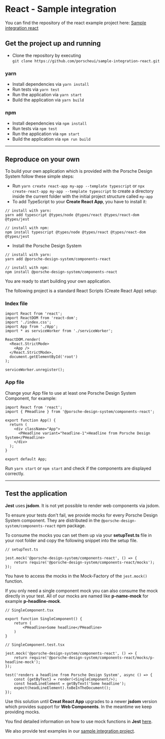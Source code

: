 # React - Sample integration

You can find the repository of the react example project here: [Sample integration react](https://github.com/porscheui/sample-integration-react.git)

## Get the project up and running
* Clone the repository by executing <br>
`git clone https://github.com/porscheui/sample-integration-react.git`

### yarn
* Install dependencies via `yarn install`
* Run tests via `yarn test`
* Run the application via `yarn start`
* Build the application via `yarn build`

### npm
* Install dependencies via `npm install`
* Run tests via `npm test`
* Run the application via `npm start`
* Build the application via `npm run build`

---

## Reproduce on your own
To build your own application which is provided with the Porsche Design System follow these simple steps:

* Run `yarn create react-app my-app --template typescript` or `npx create-react-app my-app --template typescript` to create a directory inside the current 
folder with the initial project structure called `my-app` 
* To add TypeScript to your **Create React App**, you have to install it:
```
// install with yarn:
yarn add typescript @types/node @types/react @types/react-dom @types/jest

// install with npm:
npm install typescript @types/node @types/react @types/react-dom @types/jest
```
* Install the Porsche Design System  

``` 
// install with yarn:
yarn add @porsche-design-system/components-react

// install with npm:
npm install @porsche-design-system/components-react
```

You are ready to start building your own application.

The following project is a standard React Scripts (Create React App) setup:

### Index file
``` 
import React from 'react';
import ReactDOM from 'react-dom';
import './index.css';
import App from './App';
import * as serviceWorker from './serviceWorker';

ReactDOM.render(
  <React.StrictMode>
    <App />
  </React.StrictMode>,
  document.getElementById('root')
);

serviceWorker.unregister();
``` 

### App file

Change your App file to use at least one Porsche Design System Component, for example:

``` 
import React from 'react';
import { PHeadline } from '@porsche-design-system/components-react';

export function App() {
  return (
    <div className="App">
      <PHeadline variant="headline-1">Headline from Porsche Design System</PHeadline>
    </div>
  );
}

export default App;
```

Run `yarn start` or `npm start` and check if the components are displayed correctly.

---

## Test the application

**Jest** uses **jsdom**. It is not yet possible to render web components via jsdom. 

To ensure your tests don't fail, we provide mocks for every Porsche Design System component. 
They are distributed in the `@porsche-design-system/components-react` npm package.

To consume the mocks you can set them up via your **setupTest.ts** file in your root folder and copy the following snippet into the setup file.

```
// setupTest.ts

jest.mock('@porsche-design-system/components-react', () => {
    return require('@porsche-design-system/components-react/mocks');
});
```
You have to access the mocks in the Mock-Factory of the `jest.mock()` function. 

If you only need a single component mock you can also consume the mock directly in your test. All of our mocks are named like **p-name-mock** for example **p-headline-mock**.

```
// SingleComponent.tsx

export function SingleComponent() {
    return (
        <PHeadline>Some headline</PHeadline>
    )
}
```

```
// SingleComponent.test.tsx

jest.mock('@porsche-design-system/components-react', () => {
    return require('@porsche-design-system/components-react/mocks/p-headline-mock');
});

test('renders a headline from Porsche Design System', async () => {
    const {getByText} = render(<SingleComponent/>);
    const headLineElement = getByText('Some headline');
    expect(headLineElement).toBeInTheDocument();
});
```

Use this solution until **Creat React App** upgrades to a newer **jsdom** version which provides support for **Web Components**.
In the meantime we keep providing mocks.
 
You find detailed information on how to use mock functions in **Jest** [here](https://jestjs.io/docs/en/mock-functions.html).
   
We also provide test examples in our [sample integration project](https://github.com/porscheui/sample-integration-react/blob/master/src/tests/App.test.tsx).
